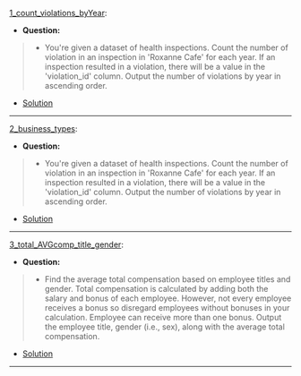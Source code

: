 [1_count_violations_byYear](https://platform.stratascratch.com/coding/9728-inspections-that-resulted-in-violations?code_type=2): 
* **Question:**
> * You're given a dataset of health inspections. Count the number of violation in an inspection in 'Roxanne Cafe' for each year.
>  If an inspection resulted in a violation, there will be a value in the 'violation_id' column. Output the number of violations by year in ascending order.
* [Solution](https://github.com/Jtrahan88/Python/blob/main/Online_Code_Solutions/Stratascratch/Python_Medium/1_count_violations_byYear.py)
---

[2_business_types](https://platform.stratascratch.com/coding/9728-inspections-that-resulted-in-violations?code_type=2): 
* **Question:**
> * You're given a dataset of health inspections. Count the number of violation in an inspection in 'Roxanne Cafe' for each year. If an inspection resulted in a violation, there will be a value in the 'violation_id' column. Output the number of violations by year in ascending order.
* [Solution](https://github.com/Jtrahan88/Python/blob/main/Online_Code_Solutions/Stratascratch/Python_Medium/2_business_types.py)
---

[3_total_AVGcomp_title_gender](https://platform.stratascratch.com/coding/10077-income-by-title-and-gender?code_type=2): 
* **Question:**
> * Find the average total compensation based on employee titles and gender. Total compensation is calculated by adding both the salary and bonus of each employee. However, not every employee receives a bonus so disregard employees without bonuses in your calculation. Employee can receive more than one bonus.
Output the employee title, gender (i.e., sex), along with the average total compensation.
* [Solution](https://github.com/Jtrahan88/Python/blob/main/Online_Code_Solutions/Stratascratch/Python_Medium/3_total_AVGcomp_title_gender.py)
---

